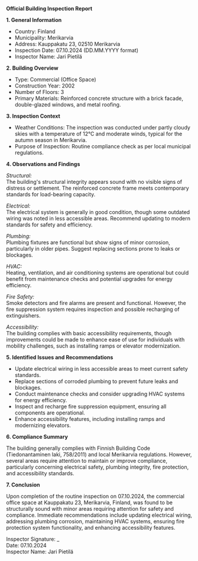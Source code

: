 **Official Building Inspection Report**

**1. General Information**

- Country: Finland
- Municipality: Merikarvia
- Address: Kauppakatu 23, 02510 Merikarvia
- Inspection Date: 07.10.2024 (DD.MM.YYYY format)
- Inspector Name: Jari Pietilä

**2. Building Overview**

- Type: Commercial (Office Space)
- Construction Year: 2002
- Number of Floors: 3
- Primary Materials: Reinforced concrete structure with a brick facade, double-glazed windows, and metal roofing.

**3. Inspection Context**

- Weather Conditions: The inspection was conducted under partly cloudy skies with a temperature of 12°C and moderate winds, typical for the autumn season in Merikarvia.
- Purpose of Inspection: Routine compliance check as per local municipal regulations.

**4. Observations and Findings**

*Structural:*  
The building's structural integrity appears sound with no visible signs of distress or settlement. The reinforced concrete frame meets contemporary standards for load-bearing capacity.

*Electrical:*  
The electrical system is generally in good condition, though some outdated wiring was noted in less accessible areas. Recommend updating to modern standards for safety and efficiency.

*Plumbing:*  
Plumbing fixtures are functional but show signs of minor corrosion, particularly in older pipes. Suggest replacing sections prone to leaks or blockages.

*HVAC:*  
Heating, ventilation, and air conditioning systems are operational but could benefit from maintenance checks and potential upgrades for energy efficiency.

*Fire Safety:*  
Smoke detectors and fire alarms are present and functional. However, the fire suppression system requires inspection and possible recharging of extinguishers.

*Accessibility:*  
The building complies with basic accessibility requirements, though improvements could be made to enhance ease of use for individuals with mobility challenges, such as installing ramps or elevator modernization.

**5. Identified Issues and Recommendations**

- Update electrical wiring in less accessible areas to meet current safety standards.
- Replace sections of corroded plumbing to prevent future leaks and blockages.
- Conduct maintenance checks and consider upgrading HVAC systems for energy efficiency.
- Inspect and recharge fire suppression equipment, ensuring all components are operational.
- Enhance accessibility features, including installing ramps and modernizing elevators.

**6. Compliance Summary**

The building generally complies with Finnish Building Code (Tiedonantaminen laki, 758/2011) and local Merikarvia regulations. However, several areas require attention to maintain or improve compliance, particularly concerning electrical safety, plumbing integrity, fire protection, and accessibility standards.

**7. Conclusion**

Upon completion of the routine inspection on 07.10.2024, the commercial office space at Kauppakatu 23, Merikarvia, Finland, was found to be structurally sound with minor areas requiring attention for safety and compliance. Immediate recommendations include updating electrical wiring, addressing plumbing corrosion, maintaining HVAC systems, ensuring fire protection system functionality, and enhancing accessibility features.

Inspector Signature: _  
Date: 07.10.2024  
Inspector Name: Jari Pietilä